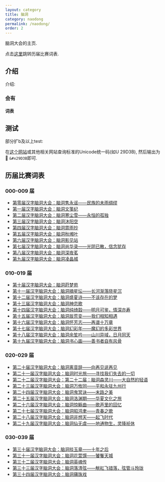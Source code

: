 ```yaml
---
layout: category
title: 脑洞
category: naodong
permalink: /naodong/
order: 2
---
```


脑洞大会的主页.

点击[这里](#历届比赛词表)跳转历届比赛词表.

## 介绍

介绍:

### 会有

#### 词表


## 测试



部分扩b及以上test:

在[这个网站](https://www.kangxizidian.cn/)或其他相关网站查询标准的Unicode统一码(如U 29D3B), 然后输出为&#x29D3B; <code>&#x29D3B</code>即可. 



## 历届比赛词表

### 000-009 届

- [第零届汉字脑洞大会：脑洞隽永谣——民族的未雨绸缪](/naodong/0/)
- [第一届汉字脑洞大会：脑洞文笺纪](/naodong/1/)
- [第二届汉字脑洞大会：脑洞寒尘雪——永恒的孤独](/naodong/2/)
- [第三届汉字脑洞大会：脑洞沐阳空](/naodong/3/)
- [第四届汉字脑洞大会：脑洞霏雨抄](/naodong/4/)
- [第五届汉字脑洞大会：脑洞秋缃叶](/naodong/5/)
- [第六届汉字脑洞大会：脑洞影见站](/naodong/6/)
- [第七届汉字脑洞大会：脑洞尚华录——光阴已散，信念犹存](/naodong/7/)
- [第八届汉字脑洞大会：脑洞深夜茗](/naodong/8/)
- [第九届汉字脑洞大会：脑洞凌晶城](/naodong/9/)

### 010-019 届

- [第十届汉字脑洞大会：脑洞莳梦苑](/naodong/10/)
- [第十一届汉字脑洞大会：脑洞摘星坛——长河渐落晓星沉](/naodong/11/)
- [第十二届汉字脑洞大会：脑洞盛夏诗——不该存在的梦](/naodong/22/)
- [第十三届汉字脑洞大会：脑洞神恋歌](/naodong/13/)
- [第十四届汉字脑洞大会：脑洞纯绮縠——明月可鉴，情深亦寿](/naodong/14/)
- [第十五届汉字脑洞大会：脑洞辰荒变——我们相知相遇](/naodong/15/)
- [第十六届汉字脑洞大会：脑洞怀芳志——再谱十万章](/naodong/16/)
- [第十七届汉字脑洞大会：脑洞幻彩年——魔幻的多彩世界](/naodong/17/)
- [第十八届汉字脑洞大会：脑洞余笙吟——山川异域，日月同天](/naodong/18/)
- [第十九届汉字脑洞大会：脑洞书心画——善书者自有风骨](/naodong/19/)

### 020-029 届

- [第二十届汉字脑洞大会：脑洞离音辞——向再见说再见](/naodong/20/)
- [第二十一届汉字脑洞大会：脑洞时光旅——寻找我们失去的一切](/naodong/21/)
- [第二十二届汉字脑洞大会：第二十二届：脑洞森灵川——大自然的轻语](/naodong/22/)
- [第二十三届汉字脑洞大会：脑洞万攸同——平和永驻九州行](/naodong/23/)
- [第二十四届汉字脑洞大会：脑洞鬼冥诀——末路之美](/naodong/24/)
- [第二十五届汉字脑洞大会：脑洞洛渊期——华夏文化之旅](/naodong/25/)
- [第二十六届汉字脑洞大会：脑洞惊觞曲——歌声里的回忆](/naodong/26/)
- [第二十七届汉字脑洞大会：脑洞昭鸿聿——青春之歌](/naodong/27/)
- [第二十八届汉字脑洞大会：脑洞非想天——起飞时代](/naodong/28/)
- [第二十九届汉字脑洞大会：脑洞仙无虞——地通物生，灵降祯休](/naodong/29/)

### 030-039 届

- [第三十届汉字脑洞大会：脑洞掞玉章——十年之后](/naodong/30/)
- [第三十一届汉字脑洞大会：脑洞花萱馔——饕餮天城](/naodong/31/)
- [第三十二届汉字脑洞大会：脑洞英魂传](/naodong/32/)
- [第三十三届汉字脑洞大会：脑洞落清弦——觥舡飞错落，弦管斗玲珑](/naodong/33/)
- [第三十四届汉字脑洞大会：脑洞蒱珠戏](/naodong/34/)




